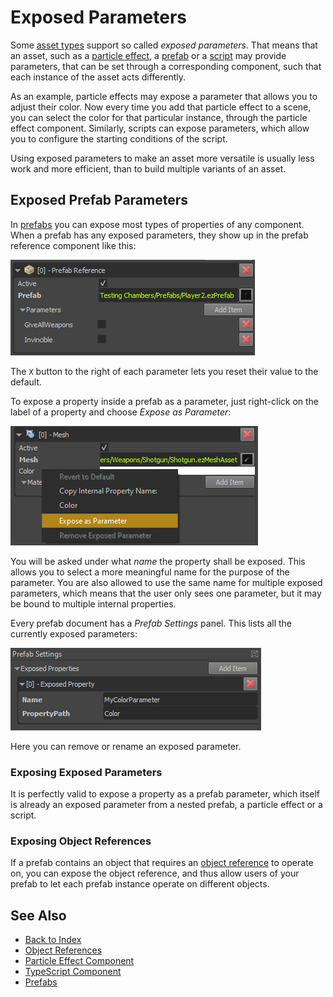 # Exposed Parameters

Some [asset types](../assets/assets-overview.md) support so called *exposed parameters*. That means that an asset, such as a [particle effect](../effects/particle-effects/particle-effects-overview.md), a [prefab](../prefabs/prefabs-overview.md) or a [script](../custom-code/typescript/typescript-overview.md) may provide parameters, that can be set through a corresponding component, such that each instance of the asset acts differently.

As an example, particle effects may expose a parameter that allows you to adjust their color. Now every time you add that particle effect to a scene, you can select the color for that particular instance, through the particle effect component. Similarly, scripts can expose parameters, which allow you to configure the starting conditions of the script.

Using exposed parameters to make an asset more versatile is usually less work and more efficient, than to build multiple variants of an asset.

## Exposed Prefab Parameters

In [prefabs](../prefabs/prefabs-overview.md) you can expose most types of properties of any component. When a prefab has any exposed parameters, they show up in the prefab reference component like this:

![Prefab Parameters](media/exposed-parameters.png)

The `X` button to the right of each parameter lets you reset their value to the default.

To expose a property inside a prefab as a parameter, just right-click on the label of a property and choose *Expose as Parameter*:

![Expose as Parameter](media/expose-property.png)

You will be asked under what *name* the property shall be exposed. This allows you to select a more meaningful name for the purpose of the parameter. You are also allowed to use the same name for multiple exposed parameters, which means that the user only sees one parameter, but it may be bound to multiple internal properties.

Every prefab document has a *Prefab Settings* panel. This lists all the currently exposed parameters:

![Exposed Parameter List](media/exposed-prefab-params.png)

Here you can remove or rename an exposed parameter.

### Exposing Exposed Parameters

It is perfectly valid to expose a property as a prefab parameter, which itself is already an exposed parameter from a nested prefab, a particle effect or a script.

### Exposing Object References

If a prefab contains an object that requires an [object reference](object-references.md) to operate on, you can expose the object reference, and thus allow users of your prefab to let each prefab instance operate on different objects.

## See Also

* [Back to Index](../index.md)
* [Object References](object-references.md)
* [Particle Effect Component](../effects/particle-effects/particle-effect-component.md)
* [TypeScript Component](../custom-code/typescript/ts-component.md)
* [Prefabs](../prefabs/prefabs-overview.md)
